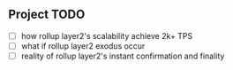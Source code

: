 ## Project TODO
- [ ] how rollup layer2's scalability achieve 2k+ TPS
- [ ] what if rollup layer2 exodus occur
- [ ] reality of rollup layer2's instant confirmation and finality
